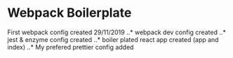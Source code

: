 # Webpack Boilerplate

First webpack config created 29/11/2019
..* webpack dev config created
..* jest & enzyme config created
..* boiler plated react app created (app and index)
..* My prefered prettier config added